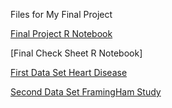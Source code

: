 Files for My Final Project

[Final Project R Notebook](https://github.com/OsheenArya/STAT184FinalProject/blob/main/FinalProject.nb.html)

[Final Check Sheet R Notebook]

[First Data Set Heart Disease](https://github.com/OsheenArya/STAT184FinalProject/blob/main/HeartDisease.csv)

[Second Data Set FramingHam Study](https://github.com/OsheenArya/STAT184FinalProject/blob/main/FraminghamStudy.csv)

